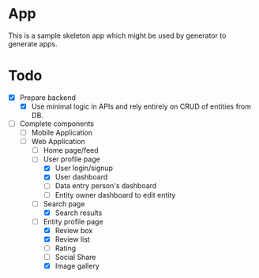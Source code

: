 App
==

This is a sample skeleton app which might be used by generator to generate apps.

Todo
==

* [x] Prepare backend
  * [x] Use minimal logic in APIs and rely entirely on CRUD of entities from DB.
* [ ] Complete components
  * [ ] Mobile Application
  * [ ] Web Application
    * [ ] Home page/feed
    * [ ] User profile page 
      * [x] User login/signup
      * [x] User dashboard
      * [ ] Data entry person's dashboard
      * [ ] Entity owner dashboard to edit entity
    * [ ] Search page
      * [x] Search results 
    * [ ] Entity profile page
      * [x] Review box
      * [x] Review list 
      * [ ] Rating
      * [ ] Social Share 
      * [x] Image gallery
